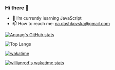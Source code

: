 ### Hi there 👋


- 🌱 I’m currently learning JavaScript
- 📫 How to reach me: na.dashkovska@gmail.com

<!--
**NatashaDashkovska/NatashaDashkovska** is a ✨ _special_ ✨ repository because its `README.md` (this file) appears on your GitHub profile.

Here are some ideas to get you started:

- 🔭 I’m currently working on ...
- 🌱 I’m currently learning ...
- 👯 I’m looking to collaborate on ...
- 🤔 I’m looking for help with ...
- 💬 Ask me about ...
- 📫 How to reach me: ...
- 😄 Pronouns: ...
- ⚡ Fun fact: ...
-->




[![Anurag's GitHub stats](https://github-readme-stats.vercel.app/api?username=NatashaDashkovska)](https://github.com/anuraghazra/github-readme-stats)

![Top Langs](https://github-readme-stats.vercel.app/api/top-langs/?username=NatashaDashkovska&langs_count=8&layout=compact)

[![wakatime](https://wakatime.com/badge/user/3b70d15f-9221-4e97-9f90-8870defab93a.svg)](https://wakatime.com/@3b70d15f-9221-4e97-9f90-8870defab93a)



[![willianrod's wakatime stats](https://github-readme-stats.vercel.app/api/wakatime?username=NatashaDashkovska&theme=chartreuse-dark)](https://github.com/anuraghazra/github-readme-stats)







